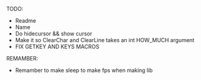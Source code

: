TODO:
- Readme
- Name
- Do hidecursor && show cursor
- Make it so ClearChar and ClearLine takes an int HOW_MUCH argument
- FIX GETKEY AND KEYS MACROS

REMAMBER:
- Remamber to make sleep to make fps when making lib
